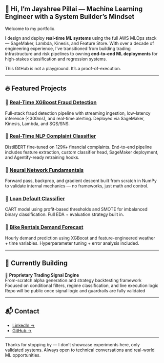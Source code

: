 ## 👋 Hi, I’m Jayshree Pillai — Machine Learning Engineer with a System Builder’s Mindset


Welcome to my portfolio.

I design and deploy **real-time ML systems** using the full AWS MLOps stack — SageMaker, Lambda, Kinesis, and Feature Store. With over a decade of engineering experience, I’ve transitioned from building trading infrastructure and risk pipelines to owning **end-to-end ML deployments** for high-stakes classification and regression systems.

This GitHub is not a playground. It’s a proof-of-execution.

---

## 🔥 Featured Projects

### 🔹 [Real-Time XGBoost Fraud Detection](https://github.com/jayshree-pillai/real-time-xgb-fraud-detection)  
Full-stack fraud detection pipeline with streaming ingestion, low-latency inference (<300ms), and real-time alerting. Deployed via SageMaker, Kinesis, Lambda, and SQS/SNS.

### 🔹 [Real-Time NLP Complaint Classifier](https://github.com/jayshree-pillai/real-time-nlp-complaint-classifier)  
DistilBERT fine-tuned on 129K+ financial complaints. End-to-end pipeline includes feature extraction, custom classifier head, SageMaker deployment, and Agentify-ready retraining hooks.

### 🔹 [Neural Network Fundamentals](https://github.com/jayshree-pillai/neural-network-fundamentals)  
Forward pass, backprop, and gradient descent built from scratch in NumPy to validate internal mechanics — no frameworks, just math and control.

### 🔹 [Loan Default Classifier](https://github.com/jayshree-pillai/cart-classification-loan-defaults)  
CART model using profit-based thresholds and SMOTE for imbalanced binary classification. Full EDA + evaluation strategy built in.

### 🔹 [Bike Rentals Demand Forecast](https://github.com/jayshree-pillai/cart-regression-bike-rentals)  
Hourly demand prediction using XGBoost and feature-engineered weather + time variables. Hyperparameter tuning + error analysis included.

---

## 🧪 Currently Building

🎯 **Proprietary Trading Signal Engine**  
From-scratch alpha generation and strategy backtesting framework  
Focused on conditional filters, regime classification, and live execution logic  
Repo will be public once signal logic and guardrails are fully validated

---

## 📬 Contact

- [LinkedIn →](https://linkedin.com/in/jspillai)
- [GitHub →](https://github.com/jayshree-pillai)

---

Thanks for stopping by — I don’t showcase experiments here, only validated systems. Always open to technical conversations and real-world ML opportunities.
